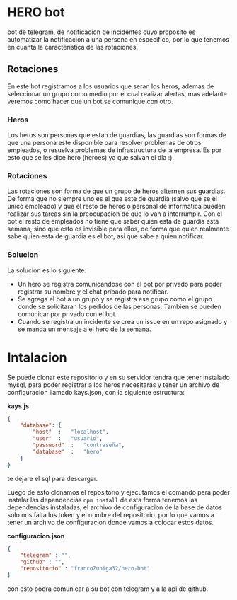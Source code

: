 # HERO bot
bot de telegram, de notificacion de incidentes cuyo proposito es automatizar la notificacion a una persona en especifico, por lo que tenemos en cuanta la caracteristica de las rotaciones.

## Rotaciones
En este bot registramos a los usuarios que seran los heros, ademas de seleccionar un grupo como medio por el cual realizar alertas, mas adelante veremos como hacer que un bot se comunique con otro.

### Heros
Los heros son personas que estan de guardias, las guardias son formas de que una persona este disponible para resolver problemas de otros empleados, o resuelva problemas de infrastructura de la empresa. Es por esto que se les dice hero (heroes) ya que salvan el dia :).

### Rotaciones
Las rotaciones son forma de que un grupo de heros alternen sus guardias. De forma que no siempre uno es el que este de guardia (salvo que se el unico empleado) y que el resto de heros o personal de informatica pueden realizar sus tareas sin la preocupacion de que lo van a interrumpir.
Con el bot el resto de empleados no tiene que saber quien esta de guardia esta semana, sino que esto es invisible para ellos, de forma que quien realmente sabe quien esta de guardia es el bot, asi que sabe a quien notificar.

### Solucion
La solucion es lo siguiente:
- Un hero se registra comunicandose con el bot por privado para poder registrar su nombre y el chat pribado para notificar.
- Se agrega el bot a un grupo y se registra ese grupo como el grupo donde se solicitaran los pedidos de las personas. Tambien se pueden comunicar por privado con el bot.
- Cuando se registra un incidente se crea un issue en un repo asignado y se manda un mensaje a el hero de la semana.


# Intalacion
Se puede clonar este repositorio y en su servidor tendra que tener instalado mysql, para poder registrar a los heros necesitaras y tener un archivo de configuracion llamado kays.json, con la siguiente estructura:

**kays.js** 

```json
{
    "database": {
        "host"  :   "localhost",
        "user"  :   "usuario",
        "password"  :   "contraseña",
        "database"  :   "hero"
    }
}
```

te dejare el sql para descargar.

Luego de esto clonamos el repositorio y ejecutamos el comando para poder instalar las dependencias `npm install` de esta forma tenemos las dependencias instaladas, el archivo de configuracion de la base de datos solo nos falta los token y el nombre del repositorio. por lo que vamos a tener un archivo de configuracion donde vamos a colocar estos datos.

**configuracion.json** 

``` json
{
    "telegram" : "",
    "github" : "",
    "repositorio" : "francoZuniga32/hero-bot"
}
```

con esto podra comunicar a su bot con telegram y a la api de github. 

